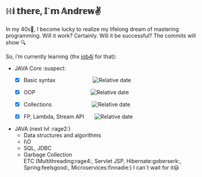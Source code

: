 ## ℍ𝕚 𝕥𝕙𝕖𝕣𝕖, 𝕀`𝕞 𝔸𝕟𝕕𝕣𝕖𝕨✌️
In my 40s👴, I become lucky to realize my lifelong dream of mastering programming. 
Will it work? Certainly. Will it be successful? The commits will show 🔍

So, i’m currently learning (thx [job4j](https://job4j.ru/) for that):
+ JAVA Core :suspect:<br> 
  + [X] Basic syntax 
      &nbsp;
      &nbsp;
      &nbsp;
      &nbsp;
      &nbsp;
      &nbsp;
      &nbsp;
      &nbsp;
      &nbsp;
      &nbsp;
      &nbsp;
      &nbsp;
        ![Relative date](https://img.shields.io/date/1636301400?color=green&label=DONE&style=plastic)<br> 
  + [x] OOP 
      &nbsp;
      &nbsp;
      &nbsp;
      &nbsp;
      &nbsp;
      &nbsp;
      &nbsp;
      &nbsp;
      &nbsp;
      &nbsp;
      &nbsp;
      &nbsp;
      &nbsp;
      &nbsp;
      &nbsp;
      &nbsp;
      &nbsp;
      &nbsp;
        ![Relative date](https://img.shields.io/date/1638914400?color=green&label=DONE&logoColor=blue)<br> 
  + [x] Collections 
      &nbsp;
      &nbsp;
      &nbsp;
      &nbsp;
      &nbsp;
      &nbsp;
      &nbsp;
      &nbsp;
      &nbsp;
      &nbsp;
      &nbsp;
      &nbsp;
      &nbsp;
        ![Relative date](https://img.shields.io/date/1644555520?color=green&label=DONE&style=plastic)<br>
        
  + [x] FP, Lambda, Stream API &nbsp; 
      &nbsp;
      &nbsp;
        ![Relative date](https://img.shields.io/date/1646934400?color=green&label=DONE&style=plastic)<br>
          
+ JAVA (next lvl :rage2:)<br>
  + Data structures and algorithms <br>
  + I\O <br>
  + SQL, JDBC <br>
  + Garbage Collection <br>
  ETC (Multithreading:rage4:, Servlet JSP, Hibernate:goberserk:, Spring:feelsgood:, Microservices:finnadie:) I can`t wait for it😃

